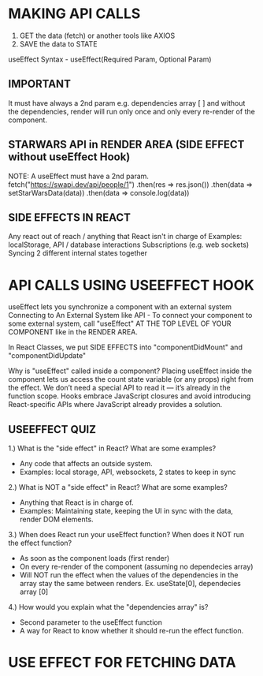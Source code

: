 # MAKING API CALLS
  1. GET  the data (fetch) or another tools like AXIOS
  2. SAVE the data to STATE

useEffect Syntax - useEffect(Required Param, Optional Param)

## IMPORTANT

It must have always a 2nd param e.g. dependencies array [ ] and without the dependencies, render will run only once and only every re-render of the component.

## STARWARS API in RENDER AREA (SIDE EFFECT without useEffect Hook)
  NOTE: A useEffect must have a 2nd param.
  fetch("https://swapi.dev/api/people/1")
    .then(res => res.json())
  .then(data => setStarWarsData(data))
  .then(data => console.log(data))

## SIDE EFFECTS IN REACT
  Any react out of reach / anything that React isn't in charge of
      Examples:
      localStorage,
      API / database interactions
      Subscriptions (e.g. web sockets)
      Syncing 2 different internal states together

# API CALLS USING USEEFFECT HOOK
useEffect lets you synchronize a component with an external system
Connecting to An External System like API - To connect your component to some external system, call "useEffect" AT THE TOP LEVEL OF YOUR COMPONENT like in the RENDER AREA.

 In React Classes, we put SIDE EFFECTS into "componentDidMount" and "componentDidUpdate"

Why is "useEffect" called inside a component?
Placing useEffect inside the component lets us access the count state variable (or any props) right from the effect. We don’t need a special API to read it — it’s already in the function scope. Hooks embrace JavaScript closures and avoid introducing React-specific APIs where JavaScript already provides a solution.

## USEEFFECT QUIZ

  1.)  What is the "side effect" in React?  What are some examples?
  * Any code that affects an outside system.
  * Examples: local storage, API, websockets, 2 states to keep in sync

2.)  What is NOT a "side effect" in React? What are some examples?
 * Anything that React is in charge of.
 * Examples:  Maintaining state, keeping the UI in sync with the data, render DOM elements.

3.)  When does React run your useEffect function?  When does it NOT run the effect function?

 * As soon as the component loads (first render)
 * On every re-render of the component (assuming no dependecies array)
 * Will NOT run the effect when the values of the dependencies in the array stay the same between renders. Ex. useState[0], dependecies array [0]

 4.)   How would you explain what the "dependencies array" is?
 * Second parameter to the useEffect function
 * A way for React to know whether it should re-run the effect function.

 # USE EFFECT FOR FETCHING DATA

